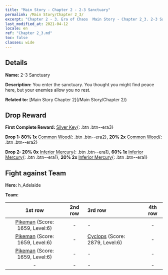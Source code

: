 ```yaml
---
title: "Main Story - Chapter 2 - 2-3 Sanctuary"
permalink: /Main Story/Chapter 2_3/
excerpt: "Chapter 2 - 3. Era of Chaos  Main Story - Chapter 2_3. 2-3 Sanctuary"
last_modified_at: 2021-04-12
locale: en
ref: "Chapter 2_3.md"
toc: false
classes: wide
---
```


## Details

 **Name:** 2-3 Sanctuary

 **Description:** You enter the sanctuary. You thought you might find peace here, but your enemies allow you no rest.

 **Related to:** [Main Story Chapter 2](/Main Story/Chapter 2/)

## Drop Reward

 **First Complete Reward:** [Silver Key](/Items/con_693/){: .btn .btn--era3}

 **Drop 1:** **80% 1x** [Common Wood](/Items/mat_7/){: .btn .btn--era2}, **20% 2x** [Common Wood](/Items/mat_7/){: .btn .btn--era2}

 **Drop 2:** **20% 0x** [Inferior Mercury](/Items/mat_2/){: .btn .btn--era1}, **60% 1x** [Inferior Mercury](/Items/mat_2/){: .btn .btn--era1}, **20% 2x** [Inferior Mercury](/Items/mat_2/){: .btn .btn--era1}


## Fight against Team
 **Hero:** h_Adelaide

 **Team:**


  | 1st row | 2nd row | 3rd row | 4th row |
  |:----:|:----:|:----|:----:|
  | [Pikeman](/units/Pikeman/) (Score: 1659, Level:6)  | - | - | - |
  | [Pikeman](/units/Pikeman/) (Score: 1659, Level:6)  | - | [Cyclops](/units/Cyclops/) (Score: 2879, Level:6)  | - |
  | [Pikeman](/units/Pikeman/) (Score: 1659, Level:6)  | - | - | - |
  | - | - | - | - |


